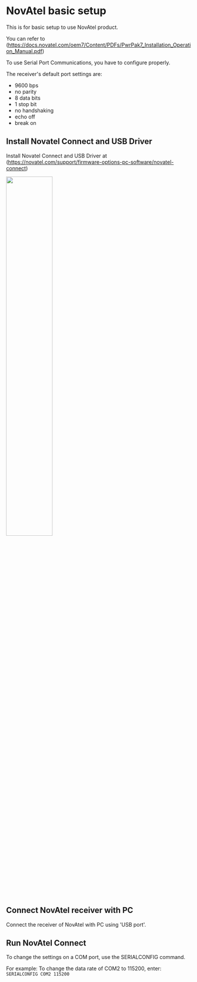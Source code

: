 # NovAtel basic setup
This is for basic setup to use NovAtel product.

You can refer to (https://docs.novatel.com/oem7/Content/PDFs/PwrPak7_Installation_Operation_Manual.pdf)

To use Serial Port Communications, you have to configure properly.

The receiver's default port settings are:
<ul><li>9600 bps</li>
<li>no parity</li>
<li>8 data bits</li>
<li>1 stop bit</li>
<li>no handshaking</li>
<li>echo off</li>
<li>break on</li></ul>


## Install Novatel Connect and USB Driver
Install Novatel Connect and USB Driver at (https://novatel.com/support/firmware-options-pc-software/novatel-connect)


<img src="https://user-images.githubusercontent.com/72431755/95290272-cace2400-08a7-11eb-98ba-680f56a7c53d.png" width="50%" height="50%"></img>


## Connect NovAtel receiver with PC
Connect the receiver of NovAtel with PC using 'USB port'.

## Run NovAtel Connect
To change the settings on a COM port, use the SERIALCONFIG command. 

For example: To change the data rate of COM2 to 115200, enter: <code>SERIALCONFIG COM2 115200</code>
